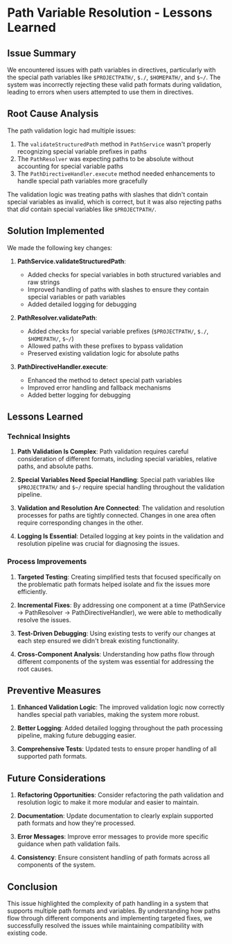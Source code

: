 # Path Variable Resolution - Lessons Learned

## Issue Summary

We encountered issues with path variables in directives, particularly with the special path variables like `$PROJECTPATH/`, `$./`, `$HOMEPATH/`, and `$~/`. The system was incorrectly rejecting these valid path formats during validation, leading to errors when users attempted to use them in directives.

## Root Cause Analysis

The path validation logic had multiple issues:

1. The `validateStructuredPath` method in `PathService` wasn't properly recognizing special variable prefixes in paths
2. The `PathResolver` was expecting paths to be absolute without accounting for special variable paths
3. The `PathDirectiveHandler.execute` method needed enhancements to handle special path variables more gracefully

The validation logic was treating paths with slashes that didn't contain special variables as invalid, which is correct, but it was also rejecting paths that *did* contain special variables like `$PROJECTPATH/`.

## Solution Implemented

We made the following key changes:

1. **PathService.validateStructuredPath**:
   - Added checks for special variables in both structured variables and raw strings
   - Improved handling of paths with slashes to ensure they contain special variables or path variables
   - Added detailed logging for debugging

2. **PathResolver.validatePath**:
   - Added checks for special variable prefixes (`$PROJECTPATH/`, `$./`, `$HOMEPATH/`, `$~/`)
   - Allowed paths with these prefixes to bypass validation
   - Preserved existing validation logic for absolute paths

3. **PathDirectiveHandler.execute**:
   - Enhanced the method to detect special path variables
   - Improved error handling and fallback mechanisms
   - Added better logging for debugging

## Lessons Learned

### Technical Insights

1. **Path Validation Is Complex**: Path validation requires careful consideration of different formats, including special variables, relative paths, and absolute paths.

2. **Special Variables Need Special Handling**: Special path variables like `$PROJECTPATH/` and `$~/` require special handling throughout the validation pipeline.

3. **Validation and Resolution Are Connected**: The validation and resolution processes for paths are tightly connected. Changes in one area often require corresponding changes in the other.

4. **Logging Is Essential**: Detailed logging at key points in the validation and resolution pipeline was crucial for diagnosing the issues.

### Process Improvements

1. **Targeted Testing**: Creating simplified tests that focused specifically on the problematic path formats helped isolate and fix the issues more efficiently.

2. **Incremental Fixes**: By addressing one component at a time (PathService → PathResolver → PathDirectiveHandler), we were able to methodically resolve the issues.

3. **Test-Driven Debugging**: Using existing tests to verify our changes at each step ensured we didn't break existing functionality.

4. **Cross-Component Analysis**: Understanding how paths flow through different components of the system was essential for addressing the root causes.

## Preventive Measures

1. **Enhanced Validation Logic**: The improved validation logic now correctly handles special path variables, making the system more robust.

2. **Better Logging**: Added detailed logging throughout the path processing pipeline, making future debugging easier.

3. **Comprehensive Tests**: Updated tests to ensure proper handling of all supported path formats.

## Future Considerations

1. **Refactoring Opportunities**: Consider refactoring the path validation and resolution logic to make it more modular and easier to maintain.

2. **Documentation**: Update documentation to clearly explain supported path formats and how they're processed.

3. **Error Messages**: Improve error messages to provide more specific guidance when path validation fails.

4. **Consistency**: Ensure consistent handling of path formats across all components of the system.

## Conclusion

This issue highlighted the complexity of path handling in a system that supports multiple path formats and variables. By understanding how paths flow through different components and implementing targeted fixes, we successfully resolved the issues while maintaining compatibility with existing code. 
